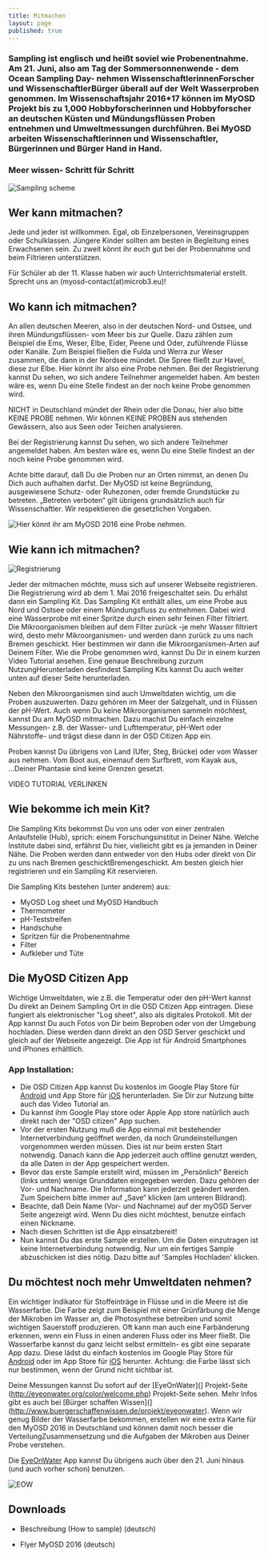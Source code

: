 ```yaml
---
title: Mitmachen
layout: page
published: true
---
```



### Sampling ist englisch und heißt soviel wie Probenentnahme. Am 21. Juni, also am Tag der Sommersonnenwende - dem Ocean Sampling Day- nehmen WissenschaftlerinnenForscher und WissenschaftlerBürger überall auf der Welt Wasserproben genommen. Im Wissenschaftsjahr 2016*17 können im MyOSD Projekt bis zu 1,000 Hobbyforscherinnen und Hobbyforscher an deutschen Küsten und Mündungsflüssen Proben entnehmen und Umweltmessungen durchführen. Bei MyOSD arbeiten Wissenschaftlerinnen und Wissenschaftler, Bürgerinnen und Bürger Hand in Hand.

### Meer wissen- Schritt für Schritt

![Sampling scheme ]({{site.baseurl}}/assets/images/Sampling_scheme_preliminary.jpg)


## Wer kann mitmachen?

Jede und jeder ist willkommen. Egal, ob Einzelpersonen, Vereinsgruppen oder Schulklassen. Jüngere Kinder sollten am besten in Begleitung eines Erwachsenen sein. Zu zweit könnt ihr euch gut bei der Probennahme und beim Filtrieren unterstützen.

Für Schüler ab der 11. Klasse haben wir auch Unterrichtsmaterial erstellt. Sprecht uns an (myosd-contact(at)microb3.eu)!


## Wo kann ich mitmachen?
An allen deutschen Meeren, also in der deutschen Nord- und Ostsee, und ihren Mündungsflüssen- vom Meer bis zur Quelle. Dazu zählen zum Beispiel die Ems, Weser, Elbe, Eider, Peene und Oder, zuführende Flüsse oder Kanäle. Zum Beispiel fließen die Fulda und Werra zur Weser zusammen, die dann in der Nordsee mündet. Die Spree fließt zur Havel, diese zur Elbe. Hier könnt ihr also eine Probe nehmen. Bei der Registrierung kannst Du sehen, wo sich andere Teilnehmer angemeldet haben. Am besten wäre es, wenn Du eine Stelle findest an der noch keine Probe genommen wird. 

NICHT in Deutschland mündet der Rhein oder die Donau, hier also bitte KEINE PROBE nehmen. 
Wir können KEINE PROBEN aus stehenden Gewässern, also aus Seen oder Teichen analysieren. 

Bei der Registrierung kannst Du sehen, wo sich andere Teilnehmer angemeldet haben. Am besten wäre es, wenn Du eine Stelle findest an der noch keine Probe genommen wird. 

Achte bitte darauf, daß Du die Proben nur an Orten nimmst, an denen Du Dich auch aufhalten darfst. Der MyOSD ist keine Begründung, ausgewiesene Schutz- oder Ruhezonen, oder fremde Grundstücke zu betreten. „Betreten verboten“ gilt übrigens grundsätzlich auch für Wissenschaftler. Wir respektieren die gesetzlichen Vorgaben.

![Hier könnt ihr am MyOSD 2016 eine Probe nehmen. ]({{site.baseurl}}/assets/images/Karte_preliminary.jpg)


## Wie kann ich mitmachen?

![Registrierung]({{site.baseurl}}/assets/images/Registrierung_preliminary.jpg)

Jeder der mitmachen möchte, muss sich auf unserer Webseite registrieren. Die Registrierung wird ab dem 1. Mai 2016 freigeschaltet sein. Du erhälst dann ein Sampling Kit. Das Sampling Kit enthält alles, um eine Probe aus Nord und Ostsee oder einem Mündungsfluss zu entnehmen. Dabei wird eine Wasserprobe mit einer Spritze durch einen sehr feinen Filter filtriert. Die Mikroorganismen bleiben auf dem Filter zurück -je mehr Wasser filtriert wird, desto mehr Mikroorganismen- und werden dann zurück zu uns nach Bremen geschickt. Hier bestimmen wir dann die Mikroorganismen-Arten auf Deinem Filter. Wie die Probe genommen wird, kannst Du Dir in einem kurzen Video Tutorial ansehen. Eine genaue Beschreibung zurzum NutzungHerunterladen desfindest Sampling Kits kannst Du auch weiter unten auf dieser Seite herunterladen. 

Neben den Mikroorganismen sind auch Umweltdaten wichtig, um die Proben auszuwerten. Dazu gehören im Meer der Salzgehalt, und in Flüssen der pH-Wert. Auch wenn Du keine Mikroorganismen sammeln möchtest, kannst Du am MyOSD mitmachen. Dazu machst Du einfach einzelne Messungen- z.B. der Wasser- und Lufttemperatur, pH-Wert oder Nährstoffe- und trägst diese dann in der OSD Citizen App ein.

Proben kannst Du übrigens von Land (Ufer, Steg, Brücke) oder vom Wasser aus nehmen. Vom Boot aus, einemauf dem Surfbrett, vom Kayak aus, ...Deiner Phantasie sind keine Grenzen gesetzt.

VIDEO TUTORIAL VERLINKEN


## Wie bekomme ich mein Kit?
Die Sampling Kits bekommst Du von uns oder von einer zentralen Anlaufstelle (Hub), sprich: einem Forschungsinstitut in Deiner Nähe. Welche Institute dabei sind, erfährst Du hier, vielleicht gibt es ja jemanden in Deiner Nähe. Die Proben werden dann entweder von den Hubs oder direkt von Dir zu uns nach Bremen geschicktBremengeschickt. 
Am besten gleich hier registrieren und ein Sampling Kit reservieren.

Die Sampling Kits bestehen (unter anderem) aus:

- MyOSD Log sheet und MyOSD Handbuch
- Thermometer
- pH-Teststreifen
- Handschuhe
- Spritzen für die Probenentnahme
- Filter
- Aufkleber und Tüte


## Die MyOSD Citizen App
Wichtige Umweltdaten, wie z.B. die Temperatur oder den pH-Wert kannst Du direkt an Deinem Sampling Ort in die OSD Citizen App eintragen. Diese fungiert als elektronischer "Log sheet", also als digitales Protokoll. Mit der App kannst Du auch Fotos von Dir beim Beproben oder von der Umgebung hochladen. Diese werden dann direkt an den OSD Server geschickt und gleich auf der Webseite angezeigt. Die App ist für Android Smartphones und iPhones erhältlich.

### App Installation:

- Die OSD Citizen App kannst Du kostenlos im Google Play Store für [Android](https://play.google.com/store/apps/details?id=com.iw.esa&hl=de) und App Store für [iOS](https://itunes.apple.com/us/app/osd-citizen/id834353532?mt=8) herunterladen. Sie Dir zur Nutzung bitte auch das Video Tutorial an. 
- Du kannst ihm Google Play store oder Apple App store natürlich auch direkt nach der "OSD citizen" App suchen.
- Vor der ersten Nutzung muß die App einmal mit bestehender Internetverbindung geöffnet werden, da noch Grundeinstellungen vorgenommen werden müssen. Dies ist nur beim ersten Start notwendig. Danach kann die App jederzeit auch offline genutzt werden, da alle Daten in der App gespeichert werden. 
- Bevor das erste Sample erstellt wird, müssen im „Persönlich“ Bereich (links unten) wenige Grunddaten eingegeben werden. Dazu gehören der Vor- und Nachname. Die Information kann jederzeit geändert werden. Zum Speichern bitte immer auf „Save“ klicken (am unteren Bildrand).
- Beachte, daß Dein Name (Vor- und Nachname) auf der myOSD Server Seite angezeigt wird. Wenn Du dies nicht möchtest, benutze einfach einen Nickname. 
- Nach diesen Schritten ist die App einsatzbereit! 
- Nun kannst Du das erste Sample erstellen. Um die Daten einzutragen ist keine Internetverbindung notwendig. Nur um ein fertiges Sample abzuschicken ist dies nötig. Dazu bitte auf 'Samples Hochladen' klicken.


## Du möchtest noch mehr Umweltdaten nehmen?
Ein wichtiger Indikator für Stoffeinträge in Flüsse und in die Meere ist die Wasserfarbe. Die Farbe zeigt zum Beispiel mit einer Grünfärbung die Menge der Mikroben im Wasser an, die Photosynthese betreiben und somit wichtigen Sauerstoff produzieren. Oft kann man auch eine Farbänderung erkennen, wenn ein Fluss in einen anderen Fluss oder ins Meer fließt. Die Wasserfarbe kannst du ganz leicht selbst ermitteln- es gibt eine separate App dazu. Diese lädst du einfach kostenlos im Google Play Store für [Android](https://play.google.com/store/apps/details?id=nl.maris.citclops.crosswalk&hl=de) oder im App Store für [iOS](https://itunes.apple.com/de/app/eyeonwater-colour/id1021542366?mt=8) herunter. Achtung: die Farbe lässt sich nur bestimmen, wenn der Grund nicht sichtbar ist.

Deine Messungen kannst Du sofort auf der [EyeOnWater](] Projekt-Seite (http://eyeonwater.org/color/welcome.php) Projekt-Seite sehen. Mehr Infos gibt es auch bei [Bürger schaffen Wissen](] (http://www.buergerschaffenwissen.de/projekt/eyeonwater). Wenn wir genug Bilder der Wasserfarbe bekommen, erstellen wir eine extra Karte für den MyOSD 2016 in Deutschland und können damit noch besser die VerteilungZusammensetzung und die Aufgaben der Mikroben aus Deiner Probe verstehen.

Die [EyeOnWater](http://eyeonwater.org/color/welcome.php) App kannst Du übrigens auch über den 21. Juni hinaus (und auch vorher schon) benutzen. 

![EOW]({{site.baseurl}}/assets/images/logo_home@2x.png)


## Downloads

- Beschreibung (How to sample) (deutsch) 

- Flyer MyOSD 2016 (deutsch)

